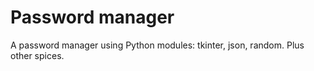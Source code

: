 # Password manager
A password manager using Python modules: tkinter, json, random. Plus other spices.
